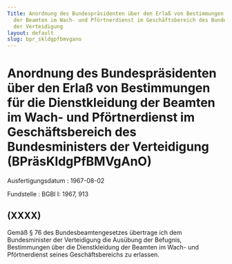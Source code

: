 ```yaml
---
Title: Anordnung des Bundespräsidenten über den Erlaß von Bestimmungen für die Dienstkleidung
  der Beamten im Wach- und Pförtnerdienst im Geschäftsbereich des Bundesministers
  der Verteidigung
layout: default
slug: bpr_skldgpfbmvgano
---
```


# Anordnung des Bundespräsidenten über den Erlaß von Bestimmungen für die Dienstkleidung der Beamten im Wach- und Pförtnerdienst im Geschäftsbereich des Bundesministers der Verteidigung (BPräsKldgPfBMVgAnO)

Ausfertigungsdatum
:   1967-08-02

Fundstelle
:   BGBl I: 1967, 913



## (XXXX)

Gemäß § 76 des Bundesbeamtengesetzes übertrage ich dem Bundesminister
der Verteidigung die Ausübung der Befugnis, Bestimmungen über die
Dienstkleidung der Beamten im Wach- und Pförtnerdienst seines
Geschäftsbereichs zu erlassen.

